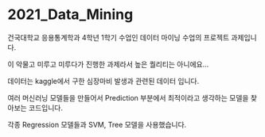 # 2021_Data_Mining

건국대학교 응용통계학과 4학년 1학기 수업인 데이터 마이닝 수업의 프로젝트 과제입니다.

이 악물고 미루고 미루다가 진행한 과제라서 높은 퀄리티는 아니에요...

데이터는 kaggle에서 구한 심장마비 발생과 관련된 데이터 입니다.

여러 머신러닝 모델들을 만들어서 Prediction 부분에서 최적이라고 생각하는 모델을 찾아보는 코드입니다.

각종 Regression 모델들과 SVM, Tree 모델을 사용했습니다.
